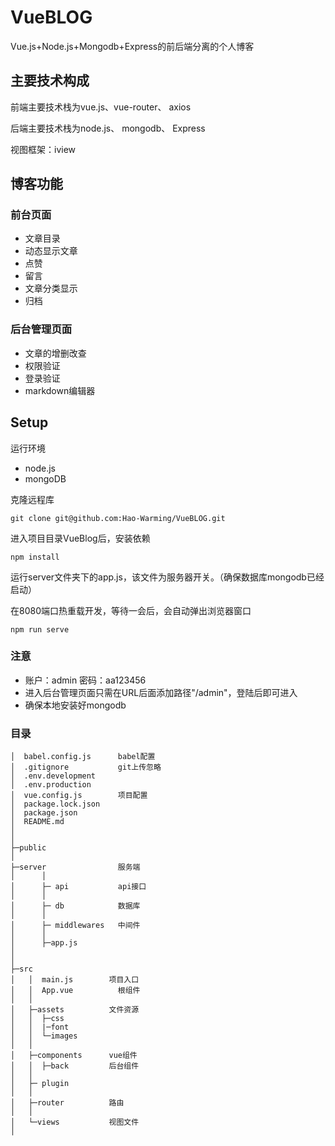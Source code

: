 # VueBLOG
 Vue.js+Node.js+Mongodb+Express的前后端分离的个人博客
 
 ## 主要技术构成
前端主要技术栈为vue.js、vue-router、 axios

后端主要技术栈为node.js、 mongodb、 Express

视图框架：iview

## 博客功能
### 前台页面
- 文章目录
- 动态显示文章
- 点赞
- 留言
- 文章分类显示
- 归档


### 后台管理页面
- 文章的增删改查
- 权限验证
- 登录验证
- markdown编辑器

## Setup

运行环境
- node.js
- mongoDB

克隆远程库
```
git clone git@github.com:Hao-Warming/VueBLOG.git
```
进入项目目录VueBlog后，安装依赖
```
npm install
```
运行server文件夹下的app.js，该文件为服务器开关。（确保数据库mongodb已经启动）

在8080端口热重载开发，等待一会后，会自动弹出浏览器窗口
```
npm run serve
```

### 注意
- 账户：admin 密码：aa123456
- 进入后台管理页面只需在URL后面添加路径"/admin"，登陆后即可进入
- 确保本地安装好mongodb

### 目录
```
│  babel.config.js      babel配置
│  .gitignore           git上传忽略
│  .env.development     
│  .env.production
│  vue.config.js        项目配置
│  package.lock.json
│  package.json
│  README.md
│  
│
├─public
│
├─server                服务端
│      │
│      ├─ api           api接口
│      │
│      ├─ db            数据库
│      │
│      ├─ middlewares   中间件
│      │
│      ├─app.js
│     
│
├─src
│   │  main.js        项目入口
│   │  App.vue          根组件
│   │
│   ├─assets          文件资源
│   │  ├─css
│   │  |─font
│   │  └─images
│   │
│   ├─components      vue组件
│   │  ├─back         后台组件
│   │
│   ├─ plugin        
│   │
│   ├─router          路由
│   │
│   └─views           视图文件
│
```
